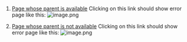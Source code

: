 
1. [Page whose parent is available](/File-with-space-in-title/Child-page)
Clicking on this link should show error page like this:
![image.png](.attachments/image-d10fef14-dc21-4467-b417-58cce4b5ea67.png)


2. [Page whose parent is not available](/Non-existing-page/Child-page)
Clicking on this link should show error page like this:
![image.png](.attachments/image-adb759e3-7051-4b8f-8cbd-94ca9dd05a78.png)
